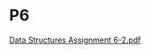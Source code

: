 # P6
[Data Structures Assignment 6-2.pdf](https://github.com/davidylee123/P6/files/13620879/Data.Structures.Assignment.6-2.pdf)
